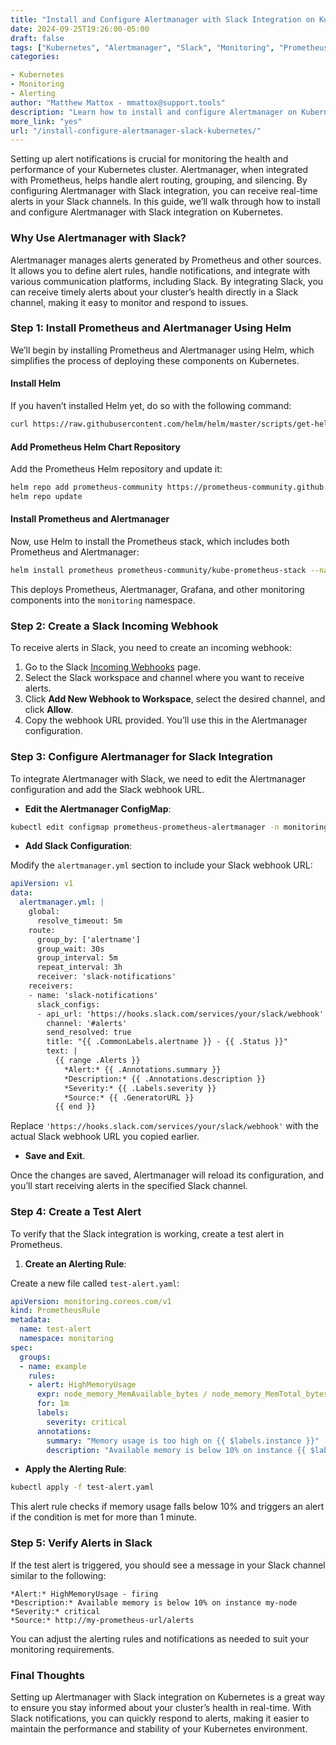 ```yaml
---
title: "Install and Configure Alertmanager with Slack Integration on Kubernetes"  
date: 2024-09-25T19:26:00-05:00  
draft: false  
tags: ["Kubernetes", "Alertmanager", "Slack", "Monitoring", "Prometheus"]  
categories:  

- Kubernetes  
- Monitoring  
- Alerting  
author: "Matthew Mattox - mmattox@support.tools"  
description: "Learn how to install and configure Alertmanager on Kubernetes with Slack integration for real-time alert notifications."  
more_link: "yes"  
url: "/install-configure-alertmanager-slack-kubernetes/"  
---
```


Setting up alert notifications is crucial for monitoring the health and performance of your Kubernetes cluster. Alertmanager, when integrated with Prometheus, helps handle alert routing, grouping, and silencing. By configuring Alertmanager with Slack integration, you can receive real-time alerts in your Slack channels. In this guide, we’ll walk through how to install and configure Alertmanager with Slack integration on Kubernetes.

<!--more-->

### Why Use Alertmanager with Slack?

Alertmanager manages alerts generated by Prometheus and other sources. It allows you to define alert rules, handle notifications, and integrate with various communication platforms, including Slack. By integrating Slack, you can receive timely alerts about your cluster’s health directly in a Slack channel, making it easy to monitor and respond to issues.

### Step 1: Install Prometheus and Alertmanager Using Helm

We’ll begin by installing Prometheus and Alertmanager using Helm, which simplifies the process of deploying these components on Kubernetes.

#### Install Helm

If you haven’t installed Helm yet, do so with the following command:

```bash
curl https://raw.githubusercontent.com/helm/helm/master/scripts/get-helm-3 | bash
```

#### Add Prometheus Helm Chart Repository

Add the Prometheus Helm repository and update it:

```bash
helm repo add prometheus-community https://prometheus-community.github.io/helm-charts
helm repo update
```

#### Install Prometheus and Alertmanager

Now, use Helm to install the Prometheus stack, which includes both Prometheus and Alertmanager:

```bash
helm install prometheus prometheus-community/kube-prometheus-stack --namespace monitoring --create-namespace
```

This deploys Prometheus, Alertmanager, Grafana, and other monitoring components into the `monitoring` namespace.

### Step 2: Create a Slack Incoming Webhook

To receive alerts in Slack, you need to create an incoming webhook:

1. Go to the Slack [Incoming Webhooks](https://api.slack.com/messaging/webhooks) page.
2. Select the Slack workspace and channel where you want to receive alerts.
3. Click **Add New Webhook to Workspace**, select the desired channel, and click **Allow**.
4. Copy the webhook URL provided. You’ll use this in the Alertmanager configuration.

### Step 3: Configure Alertmanager for Slack Integration

To integrate Alertmanager with Slack, we need to edit the Alertmanager configuration and add the Slack webhook URL.

- **Edit the Alertmanager ConfigMap**:

```bash
kubectl edit configmap prometheus-prometheus-alertmanager -n monitoring
```

- **Add Slack Configuration**:

Modify the `alertmanager.yml` section to include your Slack webhook URL:

```yaml
apiVersion: v1
data:
  alertmanager.yml: |
    global:
      resolve_timeout: 5m
    route:
      group_by: ['alertname']
      group_wait: 30s
      group_interval: 5m
      repeat_interval: 3h
      receiver: 'slack-notifications'
    receivers:
    - name: 'slack-notifications'
      slack_configs:
      - api_url: 'https://hooks.slack.com/services/your/slack/webhook'
        channel: '#alerts'
        send_resolved: true
        title: "{{ .CommonLabels.alertname }} - {{ .Status }}"
        text: |
          {{ range .Alerts }}
            *Alert:* {{ .Annotations.summary }}
            *Description:* {{ .Annotations.description }}
            *Severity:* {{ .Labels.severity }}
            *Source:* {{ .GeneratorURL }}
          {{ end }}
```

Replace `'https://hooks.slack.com/services/your/slack/webhook'` with the actual Slack webhook URL you copied earlier.

- **Save and Exit**.

Once the changes are saved, Alertmanager will reload its configuration, and you’ll start receiving alerts in the specified Slack channel.

### Step 4: Create a Test Alert

To verify that the Slack integration is working, create a test alert in Prometheus.

1. **Create an Alerting Rule**:

Create a new file called `test-alert.yaml`:

```yaml
apiVersion: monitoring.coreos.com/v1
kind: PrometheusRule
metadata:
  name: test-alert
  namespace: monitoring
spec:
  groups:
  - name: example
    rules:
    - alert: HighMemoryUsage
      expr: node_memory_MemAvailable_bytes / node_memory_MemTotal_bytes * 100 < 10
      for: 1m
      labels:
        severity: critical
      annotations:
        summary: "Memory usage is too high on {{ $labels.instance }}"
        description: "Available memory is below 10% on instance {{ $labels.instance }}."
```

- **Apply the Alerting Rule**:

```bash
kubectl apply -f test-alert.yaml
```

This alert rule checks if memory usage falls below 10% and triggers an alert if the condition is met for more than 1 minute.

### Step 5: Verify Alerts in Slack

If the test alert is triggered, you should see a message in your Slack channel similar to the following:

```plaintext
*Alert:* HighMemoryUsage - firing
*Description:* Available memory is below 10% on instance my-node
*Severity:* critical
*Source:* http://my-prometheus-url/alerts
```

You can adjust the alerting rules and notifications as needed to suit your monitoring requirements.

### Final Thoughts

Setting up Alertmanager with Slack integration on Kubernetes is a great way to ensure you stay informed about your cluster’s health in real-time. With Slack notifications, you can quickly respond to alerts, making it easier to maintain the performance and stability of your Kubernetes environment.

